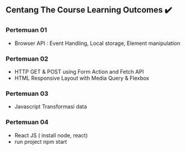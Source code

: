 ## Centang The Course Learning Outcomes :heavy_check_mark:
### Pertemuan 01
- Browser API : Event Handling, Local storage, Element manipulation
### Pertemuan 02
- HTTP GET & POST using Form Action and Fetch API
- HTML Responsive Layout with Media Query & Flexbox
### Pertemuan 03
- Javascript Transformasi data
### Pertemuan 04
- React JS ( install node, react)
- run project npm start
